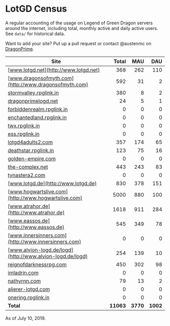 # LotGD Census
A regular accounting of the usage on Legend of Green Dragon servers around the internet, including total, monthly active and daily active users. See `data/` for historical data.

Want to add your site? Put up a pull request or contact @austenmc on [DragonPrime](http://dragonprime.net).


Site | Total | MAU | DAU
--- | ---:| ---:| ---:
[www.lotgd.net](http://www.lotgd.net)|368|262|110
[www.dragonsofmyth.com](http://www.dragonsofmyth.com)|592|31|2
[stormvalley.rpglink.in](http://stormvalley.rpglink.in)|380|8|2
[dragonprimelogd.net](http://dragonprimelogd.net)|24|5|1
[forbiddenrealm.rpglink.in](http://forbiddenrealm.rpglink.in)|0|0|0
[enchantedland.rpglink.in](http://enchantedland.rpglink.in)|0|0|0
[twx.rpglink.in](http://twx.rpglink.in)|0|0|0
[ess.rpglink.in](http://ess.rpglink.in)|0|0|0
[lotgd4adults2.com](http://lotgd4adults2.com)|357|174|65
[deathstar.rpglink.in](http://deathstar.rpglink.in)|123|75|16
[golden-empire.com](http://golden-empire.com)|0|0|0
[the-complex.net](http://the-complex.net)|443|243|83
[tynastera2.com](http://tynastera2.com)|0|0|0
[www.lotgd.de](http://www.lotgd.de)|830|378|151
[www.hogwartslive.com](http://www.hogwartslive.com)|5000|880|100
[www.atrahor.de](http://www.atrahor.de)|1618|911|284
[www.eassos.de](http://www.eassos.de)|545|349|78
[www.innersinners.com](http://www.innersinners.com)|0|0|0
[www.alvion-logd.de/logd](http://www.alvion-logd.de/logd)|254|139|10
[reignofdarknessrpg.com](http://reignofdarknessrpg.com)|450|302|98
[imladrin.com](http://imladrin.com)|0|0|0
[nathyrnn.com](http://nathyrnn.com)|79|13|2
[aljerer-lotgd.com](http://aljerer-lotgd.com)|0|0|0
[onering.rpglink.in](http://onering.rpglink.in)|0|0|0
**Total**|**11063**|**3770**|**1002**

As of July 10, 2019.
